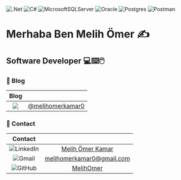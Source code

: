 ![.Net](https://img.shields.io/badge/.NET-5C2D91?style=for-the-badge&logo=.net&logoColor=white) ![C#](https://img.shields.io/badge/c%23-%23239120.svg?style=for-the-badge&logo=csharp&logoColor=white) ![MicrosoftSQLServer](https://img.shields.io/badge/Microsoft%20SQL%20Server-CC2927?style=for-the-badge&logo=microsoft%20sql%20server&logoColor=white) ![Oracle](https://img.shields.io/badge/Oracle-F80000?style=for-the-badge&logo=oracle&logoColor=white) ![Postgres](https://img.shields.io/badge/postgres-%23316192.svg?style=for-the-badge&logo=postgresql&logoColor=white) ![Postman](https://img.shields.io/badge/Postman-FF6C37?style=for-the-badge&logo=postman&logoColor=white)
# Merhaba Ben Melih Ömer ✍️

## Software Developer 💻⌨️🖱️




### 📝 Blog
| Blog|     |
| :---:   | :---: | 
| ![](https://img.shields.io/badge/Medium-12100E?style=for-the-badge&logo=medium&logoColor=white)| [@melihomerkamar0](https://medium.com/@melihomerkamar0)   | 


 ### 🔗 Contact
| Contact|     |
| :---:   | :---: | 
| ![LinkedIn](https://img.shields.io/badge/linkedin-%230077B5.svg?style=for-the-badge&logo=linkedin&logoColor=white)| [Melih Ömer Kamar](https://www.linkedin.com/in/melihomerkamar/) | 
| ![Gmail](https://img.shields.io/badge/Gmail-D14836?style=for-the-badge&logo=gmail&logoColor=white)| melihomerkamar0@gmail.com| 
| ![GitHub](https://img.shields.io/badge/github-%23121011.svg?style=for-the-badge&logo=github&logoColor=white)| [MelihOmer](https://github.com/MelihOmer)| 

<!--
### Hi there 👋🎶


**MelihOmer/MelihOmer** is a ✨ _special_ ✨ repository because its `README.md` (this file) appears on your GitHub profile.

Here are some ideas to get you started:

- 🔭 I’m currently working on ...
- 🌱 I’m currently learning ...
- 👯 I’m looking to collaborate on ...
- 🤔 I’m looking for help with ...
- 💬 Ask me about ...
- 📫 How to reach me: ...
- 😄 Pronouns: ...
- ⚡ Fun fact: ...
-->
